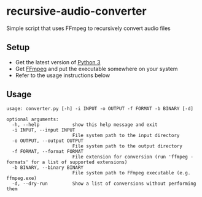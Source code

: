 # recursive-audio-converter
Simple script that uses FFmpeg to recursively convert audio files

## Setup

- Get the latest version of [Python 3](https://www.python.org/)
- Get [FFmpeg](https://www.ffmpeg.org/) and put the executable somewhere on your system
- Refer to the usage instructions below

## Usage

```
usage: converter.py [-h] -i INPUT -o OUTPUT -f FORMAT -b BINARY [-d]

optional arguments:
  -h, --help            show this help message and exit
  -i INPUT, --input INPUT
                        File system path to the input directory
  -o OUTPUT, --output OUTPUT
                        File system path to the output directory
  -f FORMAT, --format FORMAT
                        File extension for conversion (run 'ffmpeg -formats' for a list of supported extensions)
  -b BINARY, --binary BINARY
                        File system path to FFmpeg executable (e.g. ffmpeg.exe)
  -d, --dry-run         Show a list of conversions without performing them
```